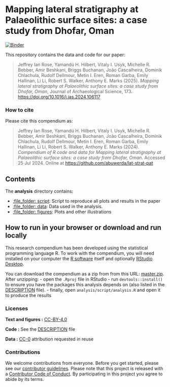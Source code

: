 
<!-- README.md is generated from README.Rmd. Please edit that file -->

# Mapping lateral stratigraphy at Palaeolithic surface sites: a case study from Dhofar, Oman

[![Binder](https://mybinder.org/badge_logo.svg)](https://mybinder.org/v2/gh/abuwerda/lat-strat-pat/master?urlpath=rstudio)

This repository contains the data and code for our paper:

> Jeffrey Ian Rose, Yamandú H. Hilbert, Vitaly I. Usyk, Michelle R. Bebber, Amir Beshkani, Briggs Buchanan, João Cascalheira, Dominik Chlachula, Rudolf Dellmour, Metin I. Eren, Roman Garba, Emily Hallinan, Li Li, Robert S. Walker, Anthony E. Marks  (2025). *Mapping lateral stratigraphy at Palaeolithic surface sites: a case study from Dhofar,
Oman*, Journal of Archaeological Science, 173. <https://doi.org/10.1016/j.jas.2024.106117>
 

### How to cite

Please cite this compendium as:

> Jeffrey Ian Rose, Yamandú H. Hilbert, Vitaly I. Usyk, Michelle R. Bebber, Amir Beshkani, Briggs Buchanan, João Cascalheira, Dominik Chlachula, Rudolf Dellmour, Metin I. Eren, Roman Garba, Emily Hallinan, Li Li, Robert S. Walker, Anthony E. Marks  (2024). *Compendium of R code and data for Mapping lateral stratigraphy at Palaeolithic surface sites: a case study from Dhofar,
Oman*. Accessed 25 Jul 2024. Online at https://github.com/abuwerda/lat-strat-pat

## Contents

The **analysis** directory contains:

  - [:file\_folder: script](/analysis/script): Script to reproduce all plots and results in the paper
  - [:file\_folder: data](/analysis/data): Data used in the analysis.
  - [:file\_folder: figures](/analysis/figures): Plots and other
    illustrations

## How to run in your browser or download and run locally

This research compendium has been developed using the statistical
programming language R. To work with the compendium, you will need
installed on your computer the [R
software](https://cloud.r-project.org/) itself and optionally [RStudio
Desktop](https://rstudio.com/products/rstudio/download/).

You can download the compendium as a zip from from this URL:
[master.zip](/archive/master.zip). After unzipping: - open the `.Rproj`
file in RStudio - run `devtools::install()` to ensure you have the
packages this analysis depends on (also listed in the
[DESCRIPTION](/DESCRIPTION) file). - finally, open `analysis/script/analysis.R` and open it to produce the results

### Licenses

**Text and figures :**
[CC-BY-4.0](http://creativecommons.org/licenses/by/4.0/)

**Code :** See the [DESCRIPTION](DESCRIPTION) file

**Data :** [CC-0](http://creativecommons.org/publicdomain/zero/1.0/)
attribution requested in reuse

### Contributions

We welcome contributions from everyone. Before you get started, please
see our [contributor guidelines](CONTRIBUTING.md). Please note that this
project is released with a [Contributor Code of Conduct](CONDUCT.md). By
participating in this project you agree to abide by its terms.
